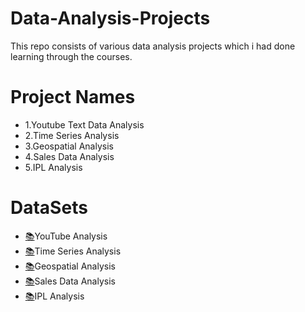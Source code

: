 # Data-Analysis-Projects
This repo consists of various data analysis projects which i had done learning through the courses.

# Project Names
* 1.Youtube Text Data Analysis
* 2.Time Series Analysis
* 3.Geospatial Analysis
* 4.Sales Data Analysis
* 5.IPL Analysis

# DataSets
* [:books:](https://drive.google.com/drive/folders/12n6RFsYCdeKxUOt2XjzvggKNV4B8U7y8?usp=sharing)YouTube Analysis
* [:books:](https://drive.google.com/drive/folders/1IPrCsyQN-cJkijgvyFW_LlodVgkBUg3h?usp=sharing)Time Series Analysis
* [:books:](https://drive.google.com/drive/folders/11-EoU9ngLZIDXTa0kDJ8BDMpX2y1PnEE?usp=sharing)Geospatial Analysis
* [:books:](https://drive.google.com/drive/folders/1nx-8JpetAqu6-7Vwb832owGBaX-4vkk_?usp=sharing)Sales Data Analysis   
* [:books:](https://drive.google.com/drive/folders/1eJN2qwMmycxWsZDlTxhSVvOcV4oMkLVu?usp=sharing)IPL Analysis



